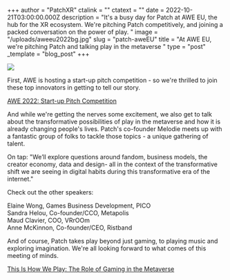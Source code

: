 +++
author = "PatchXR"
ctalink = ""
ctatext = ""
date = 2022-10-21T03:00:00.000Z
description = "It's a busy day for Patch at AWE EU, the hub for the XR ecosystem. We're pitching Patch competitively, and joining a packed conversation on the power of play. "
image = "/uploads/aweeu2022bg.jpg"
slug = "patch-aweEU"
title = "At AWE EU, we're pitching Patch and talking play in the metaverse "
type = "post"
_template = "blog_post"
+++

![](/uploads/aweeu2022bg.jpg)

First, AWE is hosting a start-up pitch competition - so we're thrilled to join these top innovators in getting to tell our story.

[AWE 2022: Start-up Pitch Competition](https://www.awexr.com/eu-2022/startup_pitch)

And while we're getting the nerves some excitement, we also get to talk about the transformative possibilities of play in the metaverse and how it is already changing people's lives. Patch's co-founder Melodie meets up with a fantastic group of folks to tackle those topics - a unique gathering of talent.

On tap: "We’ll explore questions around fandom, business models, the creator economy, data and design- all in the context of the transformative shift we are seeing in digital habits during this transformative era of the internet."

Check out the other speakers:

Elaine Wong, Games Business Development, PICO  
Sandra Helou, Co-founder/CCO, Metapolis  
Maud Clavier, COO, VRrOOm  
Anne McKinnon, Co-founder/CEO, Ristband

And of course, Patch takes play beyond just gaming, to playing music and exploring imagination. We're all looking forward to what comes of this meeting of minds.

[This Is How We Play: The Role of Gaming in the Metaverse](https://www.awexr.com/eu-2022/agenda/3115-this-is-how-we-play-the-role-of-gaming-in-the-meta)
